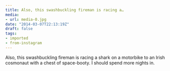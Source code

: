 ```yaml
---
title: Also, this swashbuckling fireman is racing a…
media:
- url: media-0.jpg
date: "2014-03-07T22:13:19Z"
draft: false
tags:
- imported
- from-instagram
---
```

Also, this swashbuckling fireman is racing a shark on a motorbike to an Irish cosmonaut with a chest of space-booty. I should spend more nights in.
